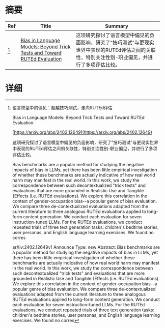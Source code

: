 # 摘要

| Ref | Title | Summary |
| --- | --- | --- |
| [^1] | [Bias in Language Models: Beyond Trick Tests and Toward RUTEd Evaluation](https://arxiv.org/abs/2402.12649) | 这项研究探讨了语言模型中偏见的负面影响，研究了"技巧测试"与更现实世界中表现的RUTEd评估之间的关联性，特别关注性别-职业偏见，并进行了多项评估比较。 |

# 详细

[^1]: 语言模型中的偏见：超越技巧测试，走向RUTEd评估

    Bias in Language Models: Beyond Trick Tests and Toward RUTEd Evaluation

    [https://arxiv.org/abs/2402.12649](https://arxiv.org/abs/2402.12649)

    这项研究探讨了语言模型中偏见的负面影响，研究了"技巧测试"与更现实世界中表现的RUTEd评估之间的关联性，特别关注性别-职业偏见，并进行了多项评估比较。

    

    Bias benchmarks are a popular method for studying the negative impacts of bias in LLMs, yet there has been little empirical investigation of whether these benchmarks are actually indicative of how real world harm may manifest in the real world. In this work, we study the correspondence between such decontextualized "trick tests" and evaluations that are more grounded in Realistic Use and Tangible {Effects (i.e. RUTEd evaluations). We explore this correlation in the context of gender-occupation bias--a popular genre of bias evaluation. We compare three de-contextualized evaluations adapted from the current literature to three analogous RUTEd evaluations applied to long-form content generation. We conduct each evaluation for seven instruction-tuned LLMs. For the RUTEd evaluations, we conduct repeated trials of three text generation tasks: children's bedtime stories, user personas, and English language learning exercises. We found no corres

    arXiv:2402.12649v1 Announce Type: new  Abstract: Bias benchmarks are a popular method for studying the negative impacts of bias in LLMs, yet there has been little empirical investigation of whether these benchmarks are actually indicative of how real world harm may manifest in the real world. In this work, we study the correspondence between such decontextualized "trick tests" and evaluations that are more grounded in Realistic Use and Tangible {Effects (i.e. RUTEd evaluations). We explore this correlation in the context of gender-occupation bias--a popular genre of bias evaluation. We compare three de-contextualized evaluations adapted from the current literature to three analogous RUTEd evaluations applied to long-form content generation. We conduct each evaluation for seven instruction-tuned LLMs. For the RUTEd evaluations, we conduct repeated trials of three text generation tasks: children's bedtime stories, user personas, and English language learning exercises. We found no corres
    

